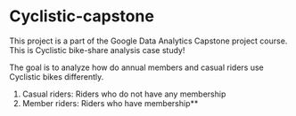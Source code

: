 # Cyclistic-capstone

This project is a part of the Google Data Analytics Capstone project course. This is Cyclistic bike-share analysis case study!


The goal is to analyze how do annual members and casual riders use Cyclistic bikes differently.
1. Casual riders: Riders who do not have any membership
2. Member riders: Riders who have membership**
